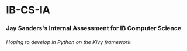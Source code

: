 # IB-CS-IA
### Jay Sanders's Internal Assessment for IB Computer Science
###### Hoping to develop in Python on the Kivy framework.
